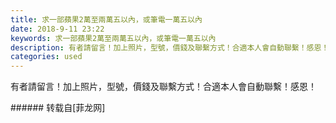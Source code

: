 ```yaml
---
title: 求一部蘋果2萬至兩萬五以內，或筆電一萬五以內
date: 2018-9-11 23:22
keywords: 求一部蘋果2萬至兩萬五以內，或筆電一萬五以內
description: 有者請留言！加上照片，型號，價錢及聯繫方式！合適本人會自動聯繫！感恩！
categories: used
---
```

<td class="t_f" id="postmessage_1776136">

有者請留言！加上照片，型號，價錢及聯繫方式！合適本人會自動聯繫！感恩！<br/>
<img alt="" border="0" class="zoom" data-cf-modified-eaabe0f6d647d4979a3a89a1-="" file="http://www.flw.ph/data/appbyme/upload/image/201809/11/HLtJquqKvY4a.jpg" id="aimg_VpP3L" lazyloadthumb="1" onclick="" onmouseover="" src="http://www.flw.ph/data/appbyme/upload/image/201809/11/HLtJquqKvY4a.jpg"/><br/>
</td>
###### 转载自[菲龙网]